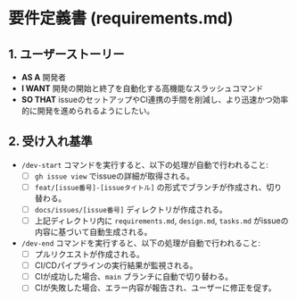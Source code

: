 # 要件定義書 (requirements.md)

## 1. ユーザーストーリー

- **AS A** 開発者
- **I WANT** 開発の開始と終了を自動化する高機能なスラッシュコマンド
- **SO THAT** issueのセットアップやCI連携の手間を削減し、より迅速かつ効率的に開発を進められるようにしたい。

## 2. 受け入れ基準

- `/dev-start` コマンドを実行すると、以下の処理が自動で行われること:
  - [ ] `gh issue view` でissueの詳細が取得される。
  - [ ] `feat/[issue番号]-[issueタイトル]` の形式でブランチが作成され、切り替わる。
  - [ ] `docs/issues/[issue番号]` ディレクトリが作成される。
  - [ ] 上記ディレクトリ内に `requirements.md`, `design.md`, `tasks.md` がissueの内容に基づいて自動生成される。
- `/dev-end` コマンドを実行すると、以下の処理が自動で行われること:
  - [ ] プルリクエストが作成される。
  - [ ] CI/CDパイプラインの実行結果が監視される。
  - [ ] CIが成功した場合、`main` ブランチに自動で切り替わる。
  - [ ] CIが失敗した場合、エラー内容が報告され、ユーザーに修正を促す。